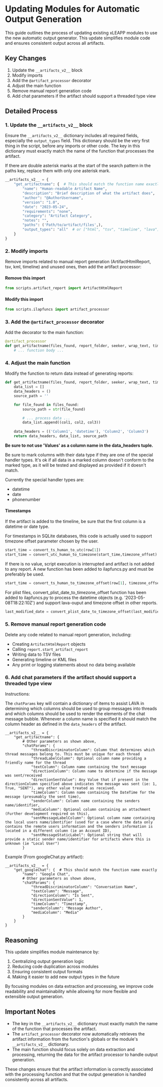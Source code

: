# Updating Modules for Automatic Output Generation

This guide outlines the process of updating existing xLEAPP modules to use the new automatic output generator. This update simplifies module code and ensures consistent output across all artifacts.

## Key Changes

1. Update the `__artifacts_v2__` block
2. Modify imports
3. Add the `@artifact_processor` decorator
4. Adjust the main function
5. Remove manual report generation code
6. Add chat parameters if the artifact should support a threaded type view

## Detailed Process

### 1. Update the `__artifacts_v2__` block

Ensure the `__artifacts_v2__` dictionary includes all required fields, especially the `output_types` field. This dictionary should be the very first thing in the script, before any imports or other code. The key in this dictionary must exactly match the name of the function that processes the artifact.

If there are double asterisk marks at the start of the search pattern in the paths key, replace them with only one asterisk mark.

```python
__artifacts_v2__ = {
    "get_artifactname": {  # This should match the function name exactly
        "name": "Human-readable Artifact Name",
        "description": "Brief description of what the artifact does",
        "author": "@AuthorUsername",
        "version": "1.0",
        "date": "2023-05-24",
        "requirements": "none",
        "category": "Artifact Category",
        "notes": "",
        "paths": ('Path/to/artifact/files',),
        "output_types": "all"  # or ["html", "tsv", "timeline", "lava"]
    }   
}
```

### 2. Modify imports

Remove imports related to manual report generation (ArtifactHtmlReport, tsv, kml, timeline) and unused ones, then add the artifact processor:

#### Remove this import
```python
from scripts.artifact_report import ArtifactHtmlReport
```

#### Modify this import
```python
from scripts.ilapfuncs import artifact_processor
```

### 3. Add the `@artifact_processor` decorator

Add the decorator to the main function:

```python
@artifact_processor
def get_artifactname(files_found, report_folder, seeker, wrap_text, timezone_offset):
    # ... function body ...
```

### 4. Adjust the main function

Modify the function to return data instead of generating reports:

```python
def get_artifactname(files_found, report_folder, seeker, wrap_text, timezone_offset):
    data_list = []
    data_headers = ()
    source_path = ''

    for file_found in files_found:
        source_path = str(file_found)

        # ... process data ...
        data_list.append((col1, col2, col3))
        
    data_headers = (('Column1', 'datetime'), 'Column2', 'Column3')
    return data_headers, data_list, source_path
```

**Be sure to not use 'Values' as a column name in the data_headers tuple.**

Be sure to mark columns with their data type if they are one of the special handler types. It's ok if all data in a marked column doesn't conform to the marked type, as it will be tested and displayed as provided if it doesn't match.

Currently the special handler types are:
- datetime
- date
- phonenumber

#### Timestamps
If the artifact is added to the timeline, be sure that the first column is a datetime or date type.

For timestamps in SQLite databases, this code is actually used to support timezone offset parameter chosen by the user. 
```python
start_time = convert_ts_human_to_utc(row[1])
start_time = convert_utc_human_to_timezone(start_time,timezone_offset)
```
If there is no value, script execution is interrupted and artifact is not added to any report. A new function has been added to ilapfuncs.py and must be preferably be used.
```python
start_time = convert_ts_human_to_timezone_offset(row[1], timezone_offset)
```

For plist files, convert_plist_date_to_timezone_offset function has been added to ilapfuncs.py to process the datetime objects (e.g. '2023-05-08T18:22:10Z') and support lava-ouput and timezone offset in other reports.
```python
last_modified_date = convert_plist_date_to_timezone_offset(last_modified_date, timezone_offset)
```

### 5. Remove manual report generation code

Delete any code related to manual report generation, including:

- Creating `ArtifactHtmlReport` objects
- Calling `report.start_artifact_report`
- Writing data to TSV files
- Generating timeline or KML files
- Any print or logging statements about no data being available


### 6. Add chat parameters if the artifact should support a threaded type view

Instructions:

The `chatParams` key will contain a dictionary of items to assist LAVA in determining which columns should be used to group messages into threads and which columns should be used to render the elements of the chat message bubble. Whenever a column name is specified it should match the column header as defined in the `data_headers` of the artifact.

    __artifacts_v2__ = {
        "get_artifactname": {
            # Other parameters as shown above,
            "chatParams": {
                "threadDiscriminatorColumn": Column that determines which thread messages belong to. This must be unique for each thread
                "threadLabelColumn": Optional column name providing a friendly name for the thread
                "textColumn": Column name containing the text message
                "directionColumn": Column name to determine if the message was sent/received
                "directionSentValue": Any Value that if present in the directionColumn specified above indicates the message was sent (ie: 1, True, "SENT"), any other value treated as received.
                "timeColumn": Column name containing the DateTime for the message (presumably the sent time),
                "senderColumn": Column name containing the senders name/identifier,
                "mediaColumn": Optional column containing an attachment (Further development required on this),
                "sentMessageLabelColumn": Optional column name containing the local users name/identifier (used for a case where the data only contains the remote users information and the senders information is located in a different column (ie an Account ID),
                "sentMessageStaticLabel": Optional string that will provide a static sender name/identifier for artifacts where this is unknown (ie "Local User")
            }

Example (From googleChat.py artifact):

    __artifacts_v2__ = {
        "get_googleChat": {  # This should match the function name exactly
            "name": "Google Chat",
            # Other parameters as shown above,
            "chatParams": {
                "threadDiscriminatorColumn": "Conversation Name",
                "textColumn": "Message",
                "directionColumn": "Is Sent",
                "directionSentValue": 1,
                "timeColumn": "Timestamp",
                "senderColumn": "Message Author",
                "mediaColumn": "Media"
            }
        }
    }

## Reasoning

This update simplifies module maintenance by:

1. Centralizing output generation logic
2. Reducing code duplication across modules
3. Ensuring consistent output formats
4. Making it easier to add new output types in the future

By focusing modules on data extraction and processing, we improve code readability and maintainability while allowing for more flexible and extensible output generation.

## Important Notes

- The key in the `__artifacts_v2__` dictionary must exactly match the name of the function that processes the artifact.
- The `artifact_processor` decorator now automatically retrieves the artifact information from the function's globals or the module's `__artifacts_v2__` dictionary.
- The main function should focus solely on data extraction and processing, returning the data for the artifact processor to handle output generation.

These changes ensure that the artifact information is correctly associated with the processing function and that the output generation is handled consistently across all artifacts.